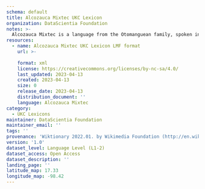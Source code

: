 ```yaml
---
schema: default
title: Alcozauca Mixtec UKC Lexicon
organization: DataScientia Foundation
notes: >-
  Alcozauca Mixtec is a language from the Otomanguean family, spoken in North America. The UKC Lexicon of Alcozauca Mixtec is represented as a lexico-semantic network. It consists of words, word senses, synsets, as well as sense-level and synset-level relationships.
resources:
  - name: Alcozauca Mixtec UKC Lexicon LMF format
    url: >-
      
    format: xml
    license: https://creativecommons.org/licenses/by-nc-sa/4.0/
    last_updated: 2023-04-13
    created: 2023-04-13
    size: 0
    release_date: 2023-04-13
    distribution_document: ''
    language: Alcozauca Mixtec
category:
  - UKC Lexicons
maintainer: DataScientia Foundation
maintainer_email: ''
tags: ''
provenance: 'Wiktionary 2022.01. by Wikimedia Foundation (http://en.wiktionary.org); KinDiv: Kinship Diversity 1.0 by Temuulen Khishigsuren (http://ukc.disi.unitn.it/index.php/kinship/); Princeton WordNet 2.1 by Princeton University (https://wordnet.princeton.edu)'
version: '1.0'
dataset_level: Language Level (L1-2)
dataset_access: Open Access
dataset_description: ''
landing_page: ''
latitude_map: 17.33
longitude_map: -98.42
---
```

